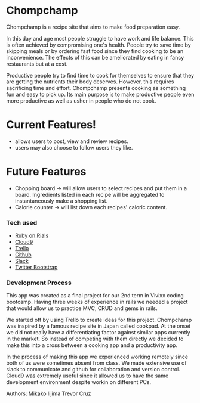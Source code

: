 # Chompchamp

Chompchamp is a recipe site that aims to make food preparation easy. 

In this day and age most people struggle to have work and life balance. This is often achieved by compromising one's health. People  try to save time by skipping meals or by ordering fast food since they find cooking to be an inconvenience. The effects of this can be ameliorated by eating in fancy restaurants but at a cost.

Productive people try to find time to cook for themselves to ensure that they are getting the nutrients their body deserves. However, this requires sacrificing time and effort. Chompchamp presents cooking as something fun and easy to pick up. Its main purpose is to make productive people even more productive as well as usher in people who do not cook.

# Current Features!

 - allows users to post, view and review recipes. 
 - users may also choose to follow users they like.

# Future Features
 - Chopping board -> will allow users to select recipes and put them in a board. Ingredients listed in each recipe will be aggregated to instantaneously make a shopping list. 
 - Calorie counter -> will list down each recipes' caloric content.

### Tech used
* [Ruby on Rials](http://rubyonrails.org/)
* [Cloud9](https://c9.io/)
* [Trello](https://trello.com/)
* [Github](https://github.com/)
* [Slack](https://slack.com/)
* [Twitter Bootstrap](http://getbootstrap.com/) 

### Development Process

This app was created as a final project for our 2nd term in Vivixx coding bootcamp. Having three weeks of experience in rails we needed a project that would allow us to practice MVC, CRUD and gems in rails.

We started off by using Trello to create ideas for this project. Chompchamp was inspired by a famous recipe site in Japan called cookpad. At the onset we did not really have a differentiating factor against similar apps currently in the market. So instead of competing with them directly we decided to make this into a cross between a cooking app and a productivity app.

In the process of making this app we experienced working remotely since both of us were sometimes absent from class. We made extensive use of slack to communicate and github for collaboration and version control. Cloud9 was extremely useful since it allowed us to have the same development environment despite workin on different PCs.

Authors:
Mikako Iijima
Trevor Cruz